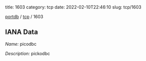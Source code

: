 title: 1603
category: tcp
date: 2022-02-10T22:46:10
slug: tcp/1603

[portdb](/) / [tcp](/category/tcp.html) / 1603


## IANA Data

_Name:_ picodbc

_Description:_ pickodbc

